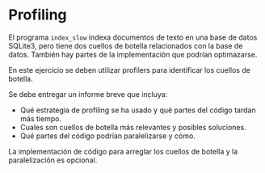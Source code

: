 
# Profiling

El programa `index_slow` indexa documentos de texto en una base de datos
SQLite3, pero tiene dos cuellos de botella relacionados con la base de
datos. También hay partes de la implementación que podrían optimazarse.

En este ejercicio se deben utilizar profilers para identificar los
cuellos de botella.

Se debe entregar un informe breve que incluya:

 * Qué estrategia de profiling se ha usado y qué partes del código tardan más tiempo.
 * Cuales son cuellos de botella más relevantes y posibles soluciones.
 * Qué partes del código podrían paralelizarse y cómo.

La implementación de código para arreglar los cuellos de botella y la
paralelización es opcional. 